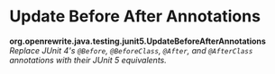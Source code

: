 # Update Before After Annotations

**org.openrewrite.java.testing.junit5.UpdateBeforeAfterAnnotations**  
_Replace JUnit 4's `@Before`, `@BeforeClass`, `@After`, and `@AfterClass` annotations with their JUnit 5 equivalents._

